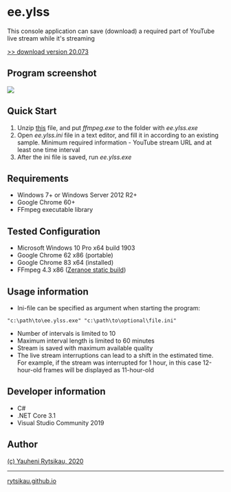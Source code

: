 # ee.ylss
This console application can save (download) a required part of YouTube live stream while it's streaming

[>> download version 20.073](https://github.com/rytsikau/ee.ylss/raw/master/ee.ylss_20.073.7z)

## Program screenshot
<img src="https://raw.githubusercontent.com/rytsikau/ee.ylss/master/ee.ylss_20.073_screenshot.png">

## Quick Start
1. Unzip [this](https://github.com/rytsikau/ee.ylss/raw/master/ffmpeg.7z) file, and put *ffmpeg.exe* to the folder with *ee.ylss.exe*
2. Open *ee.ylss.ini* file in a text editor, and fill it in according to an existing sample. Minimum required information - YouTube stream URL and at least one time interval
3. After the ini file is saved, run *ee.ylss.exe*

## Requirements
* Windows 7+ or Windows Server 2012 R2+
* Google Chrome 60+
* FFmpeg executable library

## Tested Configuration
* Microsoft Windows 10 Pro x64 build 1903
* Google Chrome 62 x86 (portable)
* Google Chrome 83 x64 (installed)
* FFmpeg 4.3 x86 ([Zeranoe static build](https://ffmpeg.zeranoe.com/builds))

## Usage information
* Ini-file can be specified as argument when starting the program:
```
"c:\path\to\ee.ylss.exe" "c:\path\to\optional\file.ini"
```
* Number of intervals is limited to 10
* Maximum interval length is limited to 60 minutes
* Stream is saved with maximum available quality
* The live stream interruptions can lead to a shift in the estimated time. For example, if the stream was interrupted for 1 hour, in this case 12-hour-old frames will be displayed as 11-hour-old

## Developer information
* C#
* .NET Core 3.1
* Visual Studio Community 2019

## Author
[(c) Yauheni Rytsikau, 2020](mailto:y.rytsikau@gmail.com)

---
[rytsikau.github.io](https://rytsikau.github.io)
